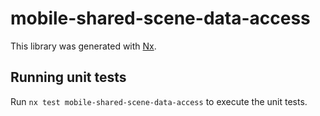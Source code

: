 # mobile-shared-scene-data-access

This library was generated with [Nx](https://nx.dev).

## Running unit tests

Run `nx test mobile-shared-scene-data-access` to execute the unit tests.
